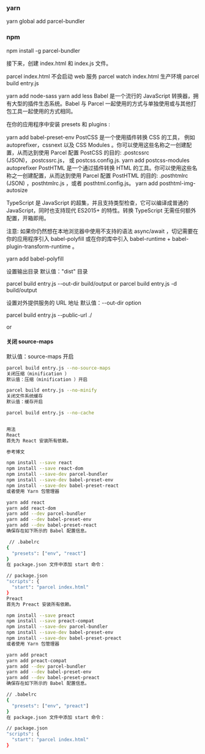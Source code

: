 ### yarn
yarn global add parcel-bundler
### npm
npm install -g parcel-bundler

接下来，创建 index.html 和 index.js 文件。

parcel index.html
不会启动 web 服务
parcel watch index.html
生产环境
parcel build entry.js

yarn add node-sass
yarn add less
Babel 是一个流行的 JavaScript 转换器，拥有大型的插件生态系统。Babel 与 Parcel 一起使用的方式与单独使用或与其他打包工具一起使用的方式相同。

在你的应用程序中安装 presets 和 plugins :


yarn add babel-preset-env
PostCSS 是一个使用插件转换 CSS 的工具， 例如 autoprefixer，cssnext 以及 CSS Modules 。你可以使用这些名称之一创建配置，从而达到使用 Parcel 配置 PostCSS 的目的: .postcssrc (JSON)，.postcssrc.js， 或 postcss.config.js.
yarn add postcss-modules autoprefixer
PostHTML 是一个通过插件转换 HTML 的工具。你可以使用这些名称之一创建配置，从而达到使用 Parcel 配置 PostHTML 的目的: .posthtmlrc (JSON) ，posthtmlrc.js ，或者 posthtml.config.js。
yarn add posthtml-img-autosize

TypeScript 是 JavaScript 的超集，并且支持类型检查，它可以编译成普通的 JavaScript，同时也支持现代 ES2015+ 的特性。转换 TypeScript 无需任何额外配置，开箱即用。


注意: 如果你仍然想在本地浏览器中使用不支持的语法 async/await ，切记需要在你的应用程序引入 babel-polyfill 或在你的库中引入 babel-runtime + babel-plugin-transform-runtime 。

yarn add babel-polyfill


设置输出目录
默认值："dist" 目录

parcel build entry.js --out-dir build/output
or
parcel build entry.js -d build/output

设置对外提供服务的 URL 地址
默认值：--out-dir option

parcel build entry.js --public-url ./
<link rel="stylesheet" type="text/css" href="1a2b3c4d.css">
or
<script src="e5f6g7h8.js"></script>

#### 关闭 source-maps

默认值：source-maps 开启

```bash
parcel build entry.js --no-source-maps
关闭压缩（minification ）
默认值：压缩（minification ）开启

parcel build entry.js --no-minify
关闭文件系统缓存
默认值：缓存开启

parcel build entry.js --no-cache


用法
React
首先为 React 安装所有依赖。

参考博文

npm install --save react
npm install --save react-dom
npm install --save-dev parcel-bundler
npm install --save-dev babel-preset-env
npm install --save-dev babel-preset-react
或者使用 Yarn 包管理器

yarn add react
yarn add react-dom
yarn add --dev parcel-bundler
yarn add --dev babel-preset-env
yarn add --dev babel-preset-react
确保存在如下所示的 Babel 配置信息。

 // .babelrc
{
  "presets": ["env", "react"]
}
在 package.json 文件中添加 start 命令：

// package.json
"scripts": {
  "start": "parcel index.html"
}
Preact
首先为 Preact 安装所有依赖。

npm install --save preact
npm install --save preact-compat
npm install --save-dev parcel-bundler
npm install --save-dev babel-preset-env
npm install --save-dev babel-preset-preact
或者使用 Yarn 包管理器

yarn add preact
yarn add preact-compat
yarn add --dev parcel-bundler
yarn add --dev babel-preset-env
yarn add --dev babel-preset-preact
确保存在如下所示的 Babel 配置信息。

// .babelrc
{
  "presets": ["env", "preact"]
}
在 package.json 文件中添加 start 命令：

// package.json
"scripts": {
  "start": "parcel index.html"
}